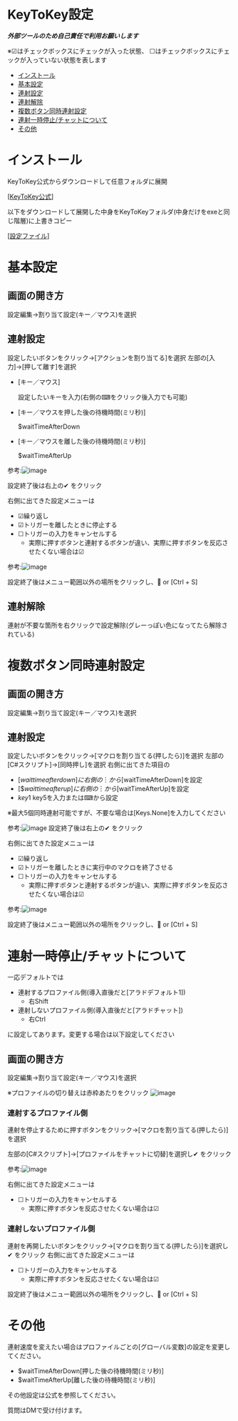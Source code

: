 
# KeyToKey設定
***外部ツールのため自己責任で利用お願いします***

※☑はチェックボックスにチェックが入った状態、
☐はチェックボックスにチェックが入っていない状態を表します

- [インストール](#インストール)
- [基本設定](#基本設定)
- [連射設定](#連射設定)
- [連射解除](#連射解除)
- [複数ボタン同時連射設定](#複数ボタン同時連射設定)
- [連射一時停止/チャットについて](#連射一時停止/チャットについて)
- [その他](#その他)

# インストール

KeyToKey公式からダウンロードして任意フォルダに展開

[[KeyToKey公式](https://keytokey-dev.net/)]

以下をダウンロードして展開した中身をKeyToKeyフォルダ(中身だけをexeと同じ階層)に上書きコピー

[[設定ファイル](https://drive.google.com/file/d/1CDrxQNX7IypOrfYrrMPvIrA7vApyvmdb/view)]

# 基本設定
## 画面の開き方
  設定編集→割り当て設定(キー／マウス)を選択

## 連射設定
  設定したいボタンをクリック→[アクションを割り当てる]を選択
  左部の[入力]→[押して離す]を選択
 - [キー／マウス]
   
   設定したいキーを入力(右側の⌨をクリック後入力でも可能)
 - [キー／マウスを押した後の待機時間(ミリ秒)]

   $waitTimeAfterDown
 - [キー／マウスを離した後の待機時間(ミリ秒)]

   $waitTimeAfterUp

参考:![image](https://github.com/syhwi/syhwi/assets/152038892/f8d14dd0-77dd-4f68-880d-c428916642a3)

  設定終了後は右上の✔ をクリック
  
  右側に出てきた設定メニューは
 
  - ☑繰り返し
  - ☑トリガーを離したときに停止する
  - ☐トリガーの入力をキャンセルする
      - 実際に押すボタンと連射するボタンが違い、実際に押すボタンを反応させたくない場合は☑

参考:![image](https://github.com/syhwi/syhwi/assets/152038892/c8d0f14f-a7c4-42d9-9868-a14f4a9346c1)

  設定終了後はメニュー範囲以外の場所をクリックし、💾 or [Ctrl + S]
   
## 連射解除
連射が不要な箇所を右クリックで設定解除(グレーっぽい色になってたら解除されている)


# 複数ボタン同時連射設定
## 画面の開き方
 設定編集→割り当て設定(キー／マウス)を選択
## 連射設定
 設定したいボタンをクリック→[マクロを割り当てる(押したら)]を選択
 左部の[C#スクリプト]→[同時押し]を選択
 右側に出てきた項目の
 - [$waittimeafterdown]に右側の︙から[$waitTimeAfterDown]を設定
 - [$$waittimeafterup]に右側の︙から[$waitTimeAfterUp]を設定
 - $key1~$key5を入力または⌨から設定
 
 ※最大5個同時連射可能ですが、不要な場合は[Keys.None]を入力してください
 
 参考:![image](https://github.com/syhwi/syhwi/assets/152038892/9944510f-b899-4481-b3af-f75a1826bc51)
 設定終了後は右上の✔ をクリック
 
 右側に出てきた設定メニューは
 
 - ☑繰り返し
 - ☑トリガーを離したときに実行中のマクロを終了させる
 - ☐トリガーの入力をキャンセルする
      - 実際に押すボタンと連射するボタンが違い、実際に押すボタンを反応させたくない場合は☑

参考:![image](https://github.com/syhwi/syhwi/assets/152038892/5c9bb605-3a49-4e0e-9365-9abc11b75632)



 設定終了後はメニュー範囲以外の場所をクリックし、💾 or [Ctrl + S]


# 連射一時停止/チャットについて
一応デフォルトでは
 - 連射するプロファイル側(導入直後だと[アラドデフォルト1])
    - 右Shift
 - 連射しないプロファイル側(導入直後だと[アラドチャット])
    - 右Ctrl
      
に設定してあります。変更する場合は以下設定してください
## 画面の開き方
 設定編集→割り当て設定(キー／マウス)を選択

 ※プロファイルの切り替えは赤枠あたりをクリック
 ![image](https://github.com/syhwi/syhwi/assets/152038892/2c5de415-bd14-4db2-b5e8-966a3bb92be0)

### 連射するプロファイル側
   
連射を停止するために押すボタンをクリック→[マクロを割り当てる(押したら)]を選択

左部の[C#スクリプト]→[プロファイルをチャットに切替]を選択し✔ をクリック

参考:![image](https://github.com/syhwi/syhwi/assets/152038892/798b32ef-ae72-484c-86b1-ec7c3e8bbd2f)


右側に出てきた設定メニューは
 - ☐トリガーの入力をキャンセルする
      - 実際に押すボタンを反応させたくない場合は☑
### 連射しないプロファイル側
   
連射を再開したいボタンをクリック→[マクロを割り当てる(押したら)]を選択し✔ をクリック
右側に出てきた設定メニューは
 - ☐トリガーの入力をキャンセルする
      - 実際に押すボタンを反応させたくない場合は☑
        
設定終了後はメニュー範囲以外の場所をクリックし、💾 or [Ctrl + S]

# その他
連射速度を変えたい場合はプロファイルごとの[グローバル変数]の設定を変更してください。
- $waitTimeAfterDown[押した後の待機時間(ミリ秒)]
- $waitTimeAfterUp[離した後の待機時間(ミリ秒)]

その他設定は公式を参照してください。

質問はDMで受け付けます。
